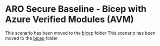 # ARO Secure Baseline - Bicep with Azure Verified Modules (AVM)

This scenario has been moved to the [bicep](../bicep/) folder
This scenario has been moved to the [bicep](../bicep/) folder